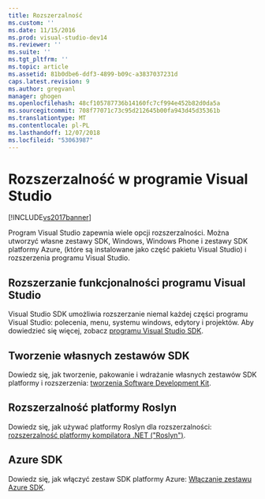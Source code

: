```yaml
---
title: Rozszerzalność
ms.custom: ''
ms.date: 11/15/2016
ms.prod: visual-studio-dev14
ms.reviewer: ''
ms.suite: ''
ms.tgt_pltfrm: ''
ms.topic: article
ms.assetid: 81b0dbe6-ddf3-4899-b09c-a3837037231d
caps.latest.revision: 9
ms.author: gregvanl
manager: ghogen
ms.openlocfilehash: 48cf105787736b14160fc7cf994e452b82d0da5a
ms.sourcegitcommit: 708f77071c73c95d212645b00fa943d45d35361b
ms.translationtype: MT
ms.contentlocale: pl-PL
ms.lasthandoff: 12/07/2018
ms.locfileid: "53063987"
---
```

# <a name="extensibility-in-visual-studio"></a>Rozszerzalność w programie Visual Studio
[!INCLUDE[vs2017banner](../includes/vs2017banner.md)]

Program Visual Studio zapewnia wiele opcji rozszerzalności. Można utworzyć własne zestawy SDK, Windows, Windows Phone i zestawy SDK platformy Azure, (które są instalowane jako część pakietu Visual Studio) i rozszerzenia programu Visual Studio.

## <a name="extend-visual-studio"></a>Rozszerzanie funkcjonalności programu Visual Studio
 Visual Studio SDK umożliwia rozszerzanie niemal każdej części programu Visual Studio: polecenia, menu, systemu windows, edytory i projektów. Aby dowiedzieć się więcej, zobacz [programu Visual Studio SDK](../extensibility/visual-studio-sdk.md).

## <a name="create-your-own-sdks"></a>Tworzenie własnych zestawów SDK
 Dowiedz się, jak tworzenie, pakowanie i wdrażanie własnych zestawów SDK platformy i rozszerzenia: [tworzenia Software Development Kit](../extensibility/creating-a-software-development-kit.md).

## <a name="roslyn-extensibility"></a>Rozszerzalność platformy Roslyn
 Dowiedz się, jak używać platformy Roslyn dla rozszerzalności: [rozszerzalność platformy kompilatora .NET ("Roslyn")](../extensibility/dotnet-compiler-platform-roslyn-extensibility.md).

## <a name="azure-sdk"></a>Azure SDK
 Dowiedz się, jak włączyć zestaw SDK platformy Azure: [Włączanie zestawu Azure SDK](../extensibility/enabling-the-azure-sdk.md).
